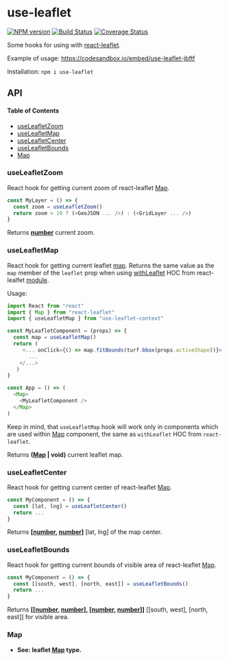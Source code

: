 # use-leaflet

[![NPM version](https://img.shields.io/npm/v/use-leaflet.svg?style=flat-square)](https://npmjs.org/package/use-leaflet)
[![Build Status](https://img.shields.io/travis/vadzim/use-leaflet/master.svg?style=flat-square)](https://travis-ci.org/vadzim/use-leaflet)
[![Coverage Status](https://img.shields.io/codecov/c/github/vadzim/use-leaflet/master.svg?style=flat-square)](https://codecov.io/gh/vadzim/use-leaflet/branch/master)

Some hooks for using with [react-leaflet](https://www.npmjs.com/package/react-leaflet).

Example of usage: https://codesandbox.io/embed/use-leaflet-jbftf

Installation: `npm i use-leaflet`

## API

<!-- Generated by documentation.js. Update this documentation by updating the source code. -->

#### Table of Contents

-   [useLeafletZoom](#useleafletzoom)
-   [useLeafletMap](#useleafletmap)
-   [useLeafletCenter](#useleafletcenter)
-   [useLeafletBounds](#useleafletbounds)
-   [Map](#map)

### useLeafletZoom

React hook for getting current zoom of react-leaflet [Map](https://react-leaflet.js.org/docs/en/components.html#map).

```javascript
const MyLayer = () => {
  const zoom = useLeafletZoom()
  return zoom > 10 ? (<GeoJSON ... />) : (<GridLayer ... />)
}
```

Returns **[number](https://developer.mozilla.org/docs/Web/JavaScript/Reference/Global_Objects/Number)** current zoom.

### useLeafletMap

React hook for getting current leaflet [map](https://leafletjs.com/reference.html#map). Returns the same value as the `map` member of the `leaflet` prop when using [withLeaflet](https://react-leaflet.js.org/docs/en/context.html) HOC from react-lealfet [module](https://www.npmjs.com/package/react-leaflet).

Usage:

```javascript
import React from "react"
import { Map } from "react-leaflet"
import { useLeafletMap } from "use-leaflet-context"

const MyLeafletComponent = (props) => {
  const map = useLeafletMap()
  return (
     <... onClick={() => map.fitBounds(turf.bbox(props.activeShape))}>
       ...
    </...>
   )
}

const App = () => (
  <Map>
    <MyLeafletComponent />
  </Map>
)
```

Keep in mind, that `useLeafletMap` hook will work only in components which are used within [Map](https://react-leaflet.js.org/docs/en/components.html#map) component, the same as `withLeaflet` HOC from `react-leaflet`.

Returns **([Map](#map) | void)** current leaflet map.

### useLeafletCenter

React hook for getting current center of react-leaflet [Map](https://react-leaflet.js.org/docs/en/components.html#map).

```javascript
const MyComponent = () => {
  const [lat, lng] = useLeafletCenter()
  return ...
}
```

Returns **\[[number](https://developer.mozilla.org/docs/Web/JavaScript/Reference/Global_Objects/Number), [number](https://developer.mozilla.org/docs/Web/JavaScript/Reference/Global_Objects/Number)]** [lat, lng] of the map center.

### useLeafletBounds

React hook for getting current bounds of visible area of react-leaflet [Map](https://react-leaflet.js.org/docs/en/components.html#map).

```javascript
const MyComponent = () => {
  const [[south, west], [north, east]] = useLeafletBounds()
  return ...
}
```

Returns **\[\[[number](https://developer.mozilla.org/docs/Web/JavaScript/Reference/Global_Objects/Number), [number](https://developer.mozilla.org/docs/Web/JavaScript/Reference/Global_Objects/Number)], \[[number](https://developer.mozilla.org/docs/Web/JavaScript/Reference/Global_Objects/Number), [number](https://developer.mozilla.org/docs/Web/JavaScript/Reference/Global_Objects/Number)]]** \[[south, west], [north, east]] for visible area.

### Map

-   **See: leaflet [Map](https://leafletjs.com/reference.html#map) type.**
